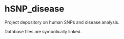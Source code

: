 hSNP_disease
============
Project depository on human SNPs and disease analysis. 

Database files are symbolically linked. 
